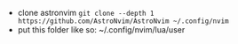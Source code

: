 - clone astronvim `git clone --depth 1 https://github.com/AstroNvim/AstroNvim ~/.config/nvim`
- put this folder like so: ~/.config/nvim/lua/user
